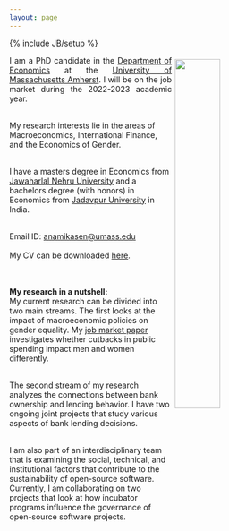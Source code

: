 ```yaml
---
layout: page
---
```

{% include JB/setup %}

<img style="float: right; width: 40%; padding: 6px;" src=" {{ site.url }}/assets/Photo%20(edited).JPG">

<p align="justify"> I am a PhD candidate in the <a href="https://www.umass.edu/economics/">Department of Economics</a> at the <a href="https://www.umass.edu/">University of Massachusetts Amherst</a>. I will be on the job market during the 2022-2023 academic year. <br><br>

My research interests lie in the areas of Macroeconomics, International Finance, and the Economics of Gender. <br><br>

I have a masters degree in Economics from <a href="https://www.jnu.ac.in/">Jawaharlal Nehru University</a> and a bachelors degree (with honors) in Economics from <a href="http://www.jaduniv.edu.in/view_department.php?deptid=66">Jadavpur University</a> in India. <br><br>

Email ID: <a href="mailto:anamikasen@umass.edu">anamikasen@umass.edu</a> <br><br>
My CV can be downloaded <a href="https://anamika-sen.github.io/assets/CV_AnamikaSen.pdf">here</a>. <br><br><br>


<strong>My research in a nutshell:</strong> <br>
My current research can be divided into two main streams. The first looks at the impact of macroeconomic policies on gender equality. My <a href="https://anamika-sen.github.io/assets/The%20Impact%20of%20Austerity%20on%20Gender%20Inequality%20in%20Time%20Allocation%20in%20the%20United%20States.pdf">job market paper</a> investigates whether cutbacks in public spending impact men and women differently. <br><br>

The second stream of my research analyzes the connections between bank ownership and lending behavior. I have two ongoing joint projects that study various aspects of bank lending decisions. <br><br>

I am also part of an interdisciplinary team that is examining the social, technical, and institutional factors that contribute to the sustainability of open-source software. Currently, I am collaborating on two projects that look at how incubator programs influence the governance of open-source software projects. </p>
 

